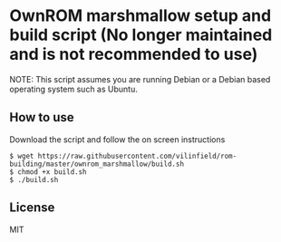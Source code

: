 # OwnROM marshmallow setup and build script (No longer maintained and is not recommended to use)

NOTE: This script assumes you are running Debian or a Debian based operating system such as Ubuntu. 

## How to use

Download the script and follow the on screen instructions

```
$ wget https://raw.githubusercontent.com/vilinfield/rom-building/master/ownrom_marshmallow/build.sh
$ chmod +x build.sh
$ ./build.sh
```

## License

MIT
